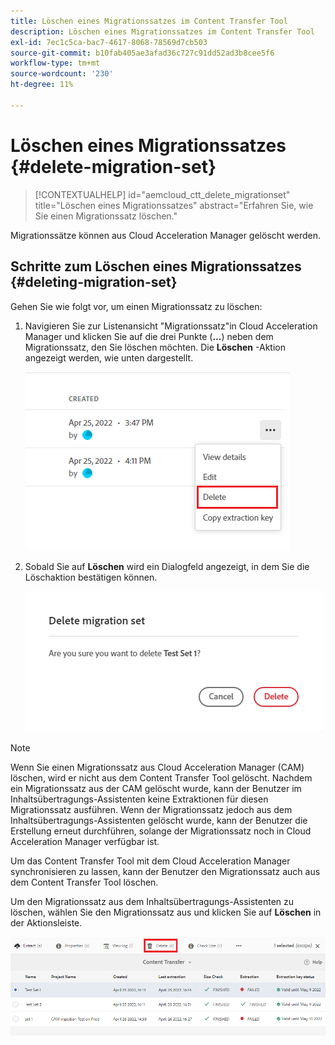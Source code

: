 ```yaml
---
title: Löschen eines Migrationssatzes im Content Transfer Tool
description: Löschen eines Migrationssatzes im Content Transfer Tool
exl-id: 7ec1c5ca-bac7-4617-8068-78569d7cb503
source-git-commit: b10fab405ae3afad36c727c91dd52ad3b8cee5f6
workflow-type: tm+mt
source-wordcount: '230'
ht-degree: 11%

---
```


# Löschen eines Migrationssatzes {#delete-migration-set}

>[!CONTEXTUALHELP]
>id="aemcloud_ctt_delete_migrationset"
>title="Löschen eines Migrationssatzes"
>abstract="Erfahren Sie, wie Sie einen Migrationssatz löschen."

Migrationssätze können aus Cloud Acceleration Manager gelöscht werden.

## Schritte zum Löschen eines Migrationssatzes {#deleting-migration-set}

Gehen Sie wie folgt vor, um einen Migrationssatz zu löschen:

1. Navigieren Sie zur Listenansicht &quot;Migrationssatz&quot;in Cloud Acceleration Manager und klicken Sie auf die drei Punkte (**...**) neben dem Migrationssatz, den Sie löschen möchten. Die **Löschen** -Aktion angezeigt werden, wie unten dargestellt.

   ![image](/help/journey-migration/content-transfer-tool/assets-ctt/migration-delete1.png)

1. Sobald Sie auf **Löschen** wird ein Dialogfeld angezeigt, in dem Sie die Löschaktion bestätigen können.

   ![image](/help/journey-migration/content-transfer-tool/assets-ctt/migration-delete2.png)

>[!NOTE]
>
>Wenn Sie einen Migrationssatz aus Cloud Acceleration Manager (CAM) löschen, wird er nicht aus dem Content Transfer Tool gelöscht. Nachdem ein Migrationssatz aus der CAM gelöscht wurde, kann der Benutzer im Inhaltsübertragungs-Assistenten keine Extraktionen für diesen Migrationssatz ausführen. Wenn der Migrationssatz jedoch aus dem Inhaltsübertragungs-Assistenten gelöscht wurde, kann der Benutzer die Erstellung erneut durchführen, solange der Migrationssatz noch in Cloud Acceleration Manager verfügbar ist.
>
>Um das Content Transfer Tool mit dem Cloud Acceleration Manager synchronisieren zu lassen, kann der Benutzer den Migrationssatz auch aus dem Content Transfer Tool löschen.

Um den Migrationssatz aus dem Inhaltsübertragungs-Assistenten zu löschen, wählen Sie den Migrationssatz aus und klicken Sie auf **Löschen** in der Aktionsleiste.

![image](/help/journey-migration/content-transfer-tool/assets-ctt/cttcam27.png)
